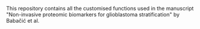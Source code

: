 This repository contains all the customised functions used in the manuscript 
"Non-invasive proteomic biomarkers for glioblastoma stratification" by Babačić et al.
